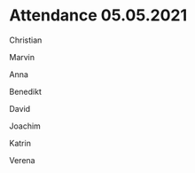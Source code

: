 # Attendance 05.05.2021
Christian   

Marvin          

Anna      

Benedikt      

David  

Joachim

Katrin 

Verena

